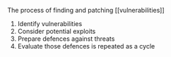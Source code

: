 The process of finding and patching [[vulnerabilities]]
1. Identify vulnerabilities
2. Consider potential exploits
3. Prepare defences against threats
4. Evaluate those defences
is repeated as a cycle